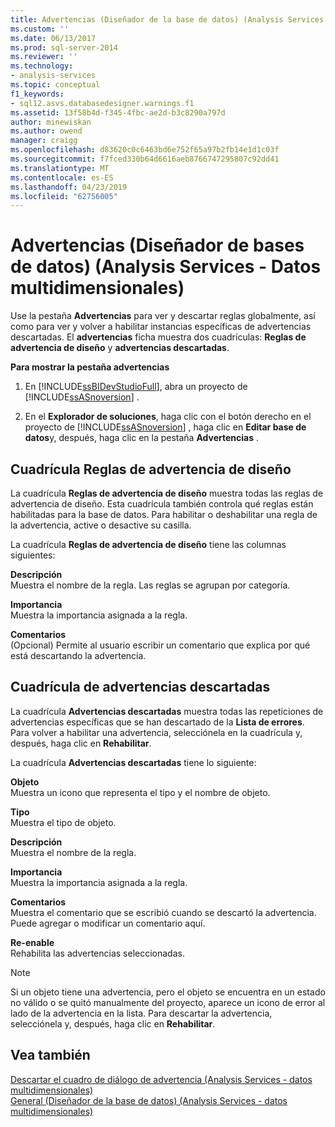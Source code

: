 ```yaml
---
title: Advertencias (Diseñador de la base de datos) (Analysis Services - datos multidimensionales) | Microsoft Docs
ms.custom: ''
ms.date: 06/13/2017
ms.prod: sql-server-2014
ms.reviewer: ''
ms.technology:
- analysis-services
ms.topic: conceptual
f1_keywords:
- sql12.asvs.databasedesigner.warnings.f1
ms.assetid: 13f58b4d-f345-4fbc-ae2d-b3c8290a797d
author: minewiskan
ms.author: owend
manager: craigg
ms.openlocfilehash: d83620c0c6463bd6e752f65a97b2fb14e1d1c03f
ms.sourcegitcommit: f7fced330b64d6616aeb8766747295807c92dd41
ms.translationtype: MT
ms.contentlocale: es-ES
ms.lasthandoff: 04/23/2019
ms.locfileid: "62756005"
---
```

# <a name="warnings-database-designer-analysis-services---multidimensional-data"></a>Advertencias (Diseñador de bases de datos) (Analysis Services - Datos multidimensionales)
  Use la pestaña **Advertencias** para ver y descartar reglas globalmente, así como para ver y volver a habilitar instancias específicas de advertencias descartadas. El **advertencias** ficha muestra dos cuadrículas: **Reglas de advertencia de diseño** y **advertencias descartadas**.  
  
 **Para mostrar la pestaña advertencias**  
  
1.  En [!INCLUDE[ssBIDevStudioFull](../includes/ssbidevstudiofull-md.md)], abra un proyecto de [!INCLUDE[ssASnoversion](../includes/ssasnoversion-md.md)] .  
  
2.  En el **Explorador de soluciones**, haga clic con el botón derecho en el proyecto de [!INCLUDE[ssASnoversion](../includes/ssasnoversion-md.md)] , haga clic en **Editar base de datos**y, después, haga clic en la pestaña **Advertencias** .  
  
## <a name="design-warning-rules-grid"></a>Cuadrícula Reglas de advertencia de diseño  
 La cuadrícula **Reglas de advertencia de diseño** muestra todas las reglas de advertencia de diseño. Esta cuadrícula también controla qué reglas están habilitadas para la base de datos. Para habilitar o deshabilitar una regla de la advertencia, active o desactive su casilla.  
  
 La cuadrícula **Reglas de advertencia de diseño** tiene las columnas siguientes:  
  
 **Descripción**  
 Muestra el nombre de la regla. Las reglas se agrupan por categoría.  
  
 **Importancia**  
 Muestra la importancia asignada a la regla.  
  
 **Comentarios**  
 (Opcional) Permite al usuario escribir un comentario que explica por qué está descartando la advertencia.  
  
## <a name="dismissed-warnings-grid"></a>Cuadrícula de advertencias descartadas  
 La cuadrícula **Advertencias descartadas** muestra todas las repeticiones de advertencias específicas que se han descartado de la **Lista de errores**. Para volver a habilitar una advertencia, selecciónela en la cuadrícula y, después, haga clic en **Rehabilitar**.  
  
 La cuadrícula **Advertencias descartadas** tiene lo siguiente:  
  
 **Objeto**  
 Muestra un icono que representa el tipo y el nombre de objeto.  
  
 **Tipo**  
 Muestra el tipo de objeto.  
  
 **Descripción**  
 Muestra el nombre de la regla.  
  
 **Importancia**  
 Muestra la importancia asignada a la regla.  
  
 **Comentarios**  
 Muestra el comentario que se escribió cuando se descartó la advertencia. Puede agregar o modificar un comentario aquí.  
  
 **Re-enable**  
 Rehabilita las advertencias seleccionadas.  
  
> [!NOTE]  
>  Si un objeto tiene una advertencia, pero el objeto se encuentra en un estado no válido o se quitó manualmente del proyecto, aparece un icono de error al lado de la advertencia en la lista. Para descartar la advertencia, selecciónela y, después, haga clic en **Rehabilitar**.  
  
## <a name="see-also"></a>Vea también  
 [Descartar el cuadro de diálogo de advertencia &#40;Analysis Services - datos multidimensionales&#41;](dismiss-warning-dialog-box-analysis-services-multidimensional-data.md)   
 [General &#40;Diseñador de la base de datos&#41; &#40;Analysis Services - datos multidimensionales&#41;](general-database-designer-analysis-services-multidimensional-data.md)  
  
  
